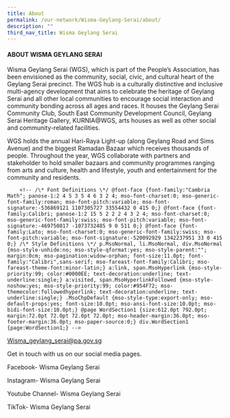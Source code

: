 ```yaml
---
title: About
permalink: /our-network/Wisma-Geylang-Serai/about/
description: ""
third_nav_title: Wisma Geylang Serai
---
```

#### ABOUT WISMA GEYLANG SERAI

Wisma Geylang Serai (WGS), which is part of the People’s Association, has been envisioned as the community, social, civic, and cultural heart of the Geylang Serai precinct. The WGS hub is a culturally distinctive and inclusive multi-agency development that aims to celebrate the heritage of Geylang Serai and all other local communities to encourage social interaction and community bonding across all ages and races. It houses the Geylang Serai Community Club, South East Community Development Council, Geylang Serai Heritage Gallery, KURNIA@WGS, arts houses as well as other social and community-related facilities.

WGS holds the annual Hari-Raya Light-up (along Geylang Road and Sims Avenue) and the biggest Ramadan Bazaar which receives thousands of people. Throughout the year, WGS collaborate with partners and stakeholder to hold smaller bazaars and community programmes ranging from arts and culture, health and lifestyle, youth and entertainment for the community and residents.


        <!-- /\* Font Definitions \*/ @font-face {font-family:"Cambria Math"; panose-1:2 4 5 3 5 4 6 3 2 4; mso-font-charset:0; mso-generic-font-family:roman; mso-font-pitch:variable; mso-font-signature:-536869121 1107305727 33554432 0 415 0;} @font-face {font-family:Calibri; panose-1:2 15 5 2 2 2 4 3 2 4; mso-font-charset:0; mso-generic-font-family:swiss; mso-font-pitch:variable; mso-font-signature:-469750017 -1073732485 9 0 511 0;} @font-face {font-family:Lato; mso-font-charset:0; mso-generic-font-family:swiss; mso-font-pitch:variable; mso-font-signature:-520092929 1342237951 33 0 415 0;} /\* Style Definitions \*/ p.MsoNormal, li.MsoNormal, div.MsoNormal {mso-style-unhide:no; mso-style-qformat:yes; mso-style-parent:""; margin:0cm; mso-pagination:widow-orphan; font-size:11.0pt; font-family:"Calibri",sans-serif; mso-fareast-font-family:Calibri; mso-fareast-theme-font:minor-latin;} a:link, span.MsoHyperlink {mso-style-priority:99; color:#0000EE; text-decoration:underline; text-underline:single;} a:visited, span.MsoHyperlinkFollowed {mso-style-noshow:yes; mso-style-priority:99; color:#954F72; mso-themecolor:followedhyperlink; text-decoration:underline; text-underline:single;} .MsoChpDefault {mso-style-type:export-only; mso-default-props:yes; font-size:10.0pt; mso-ansi-font-size:10.0pt; mso-bidi-font-size:10.0pt;} @page WordSection1 {size:612.0pt 792.0pt; margin:72.0pt 72.0pt 72.0pt 72.0pt; mso-header-margin:36.0pt; mso-footer-margin:36.0pt; mso-paper-source:0;} div.WordSection1 {page:WordSection1;} -->

[Wisma\_geylang\_serai@pa.gov.sg](mailto:Wisma_geylang_serai@pa.gov.sg)

Get in touch with us on our social media pages.<br>

Facebook- Wisma Geylang Serai<br>

Instagram- Wisma Geylang Serai<br>

Youtube Channel- Wisma Geylang Serai<br>

TikTok- Wisma Geylang Serai<br>